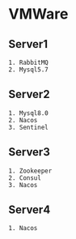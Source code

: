# VMWare
## Server1
    1. RabbitMQ
    2. Mysql5.7
## Server2
    1. Mysql8.0
    2. Nacos
    3. Sentinel
## Server3
    1. Zookeeper
    2. Consul
    3. Nacos

## Server4
    1. Nacos